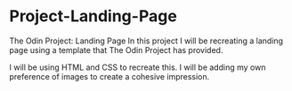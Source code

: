 # Project-Landing-Page

The Odin Project: Landing Page
In this project I will be recreating a landing page using a template that The Odin Project has provided.

I will be using HTML and CSS to recreate this. I will be adding my own preference of images to create a cohesive impression.
